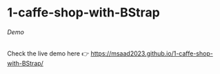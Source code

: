 # 1-caffe-shop-with-BStrap


###### Demo 

Check the live demo here 👉️ 
https://msaad2023.github.io/1-caffe-shop-with-BStrap/


